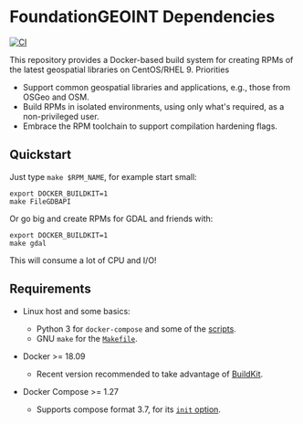 # FoundationGEOINT Dependencies

[![CI](https://github.com/radiant-maxar/geoint-deps/actions/workflows/ci.el9.yml/badge.svg)](https://github.com/radiant-maxar/geoint-deps/actions/workflows/ci.el9.yml)

This repository provides a Docker-based build system for creating RPMs of the latest geospatial libraries on CentOS/RHEL 9.  Priorities

* Support common geospatial libraries and applications, e.g., those from OSGeo and OSM.
* Build RPMs in isolated environments, using only what's required, as a non-privileged user.
* Embrace the RPM toolchain to support compilation hardening flags.

## Quickstart

Just type `make $RPM_NAME`, for example start small:

```
export DOCKER_BUILDKIT=1
make FileGDBAPI
```

Or go big and create RPMs for GDAL and friends with:

```
export DOCKER_BUILDKIT=1
make gdal
```

This will consume a lot of CPU and I/O!

## Requirements

* Linux host and some basics:
  * Python 3 for `docker-compose` and some of the [scripts](./scripts/).
  * GNU `make` for the [`Makefile`](./Makefile).

* Docker >= 18.09
  * Recent version recommended to take advantage of [BuildKit](https://docs.docker.com/develop/develop-images/build_enhancements/).

* Docker Compose >= 1.27
  * Supports compose format 3.7, for its [`init` option](https://docs.docker.com/compose/compose-file/compose-file-v3/#init).
